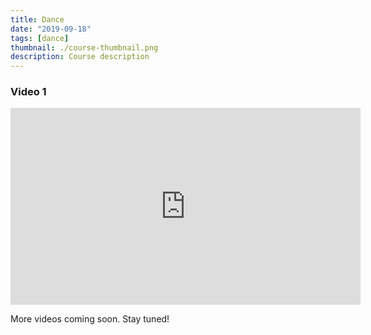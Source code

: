 ```yaml
---
title: Dance
date: "2019-09-18"
tags: [dance]
thumbnail: ./course-thumbnail.png
description: Course description
---
```


### Video 1

<iframe width="560" height="315" src="https://www.youtube.com/embed/K9fk8ZsCKz4" frameborder="0" allow="accelerometer; autoplay; clipboard-write; encrypted-media; gyroscope; picture-in-picture" allowfullscreen></iframe>

More videos coming soon. Stay tuned!